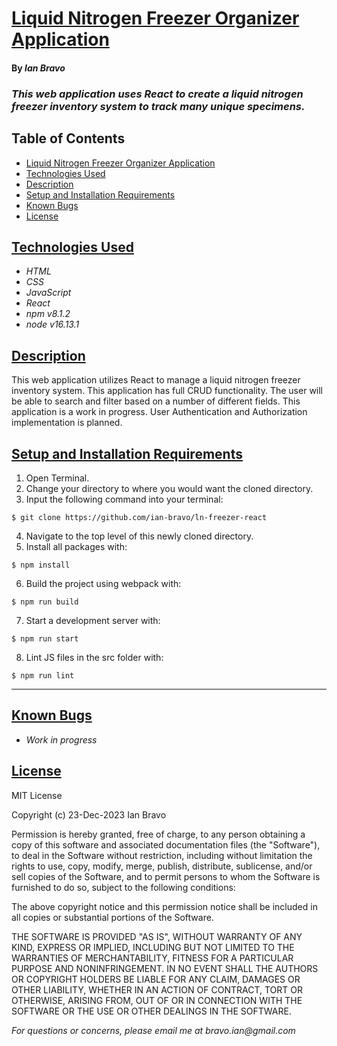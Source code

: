 # [Liquid Nitrogen Freezer Organizer Application](#liquid-nitrogen-freezer-organizer-application)

#### By _**Ian Bravo**_

### _This web application uses React to create a liquid nitrogen freezer inventory system to track many unique specimens._

## Table of Contents

* [Liquid Nitrogen Freezer Organizer Application](#liquid-nitrogen-freezer-organizer-application)
* [Technologies Used](#technologies-used)
* [Description](#description)
* [Setup and Installation Requirements](#setup-and-installation-requirements)
* [Known Bugs](#known-bugs)
* [License](#license)

## [Technologies Used](#technologies-used)

* _HTML_
* _CSS_
* _JavaScript_
* _React_
* _npm v8.1.2_
* _node v16.13.1_

## [Description](#description)

This web application utilizes React to manage a liquid nitrogen freezer inventory system. This application has full CRUD functionality. The user will be able to search and filter based on a number of different fields. This application is a work in progress. User Authentication and Authorization implementation is planned.

<!-- ## Component Diagram

<img src="./src/img/component-diagram.png" alt="component diagram"> -->

## [Setup and Installation Requirements](#setup-and-installation-requirements)

1. Open Terminal.
2. Change your directory to where you would want the cloned directory.
3. Input the following command into your terminal:  
```
$ git clone https://github.com/ian-bravo/ln-freezer-react
```
4. Navigate to the top level of this newly cloned directory.
5. Install all packages with: 
``` 
$ npm install 
```
6. Build the project using webpack with: 
```
$ npm run build
```
7. Start a development server with: 
```
$ npm run start
```
8. Lint JS files in the src folder with: 
```
$ npm run lint
```

--------------------------------

## [Known Bugs](#known-bugs)

* _Work in progress_


## [License](#license)

MIT License  

Copyright (c) 23-Dec-2023 Ian Bravo  

Permission is hereby granted, free of charge, to any person obtaining a copy of this software and associated documentation files (the "Software"), to deal in the Software without restriction, including without limitation the rights to use, copy, modify, merge, publish, distribute, sublicense, and/or sell copies of the Software, and to permit persons to whom the Software is furnished to do so, subject to the following conditions:  

The above copyright notice and this permission notice shall be included in all copies or substantial portions of the Software.  

THE SOFTWARE IS PROVIDED "AS IS", WITHOUT WARRANTY OF ANY KIND, EXPRESS OR IMPLIED, INCLUDING BUT NOT LIMITED TO THE WARRANTIES OF MERCHANTABILITY, FITNESS FOR A PARTICULAR PURPOSE AND NONINFRINGEMENT. IN NO EVENT SHALL THE AUTHORS OR COPYRIGHT HOLDERS BE LIABLE FOR ANY CLAIM, DAMAGES OR OTHER LIABILITY, WHETHER IN AN ACTION OF CONTRACT, TORT OR OTHERWISE, ARISING FROM, OUT OF OR IN CONNECTION WITH THE SOFTWARE OR THE USE OR OTHER DEALINGS IN THE SOFTWARE.



_For questions or concerns, please email me at bravo.ian@gmail.com_
